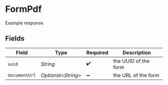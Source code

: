 # FormPdf

Example response


## Fields

| Field                | Type                 | Required             | Description          |
| -------------------- | -------------------- | -------------------- | -------------------- |
| `uuid`               | *String*             | :heavy_check_mark:   | the UUID of the form |
| `documentUrl`        | *Optional\<String>*  | :heavy_minus_sign:   | the URL of the form  |